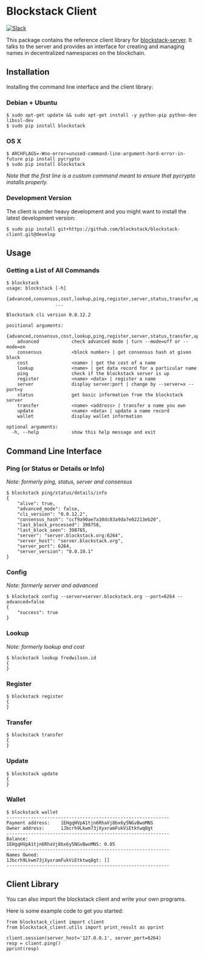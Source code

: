 # Blockstack Client

[![Slack](http://slack.blockstack.org/badge.svg)](http://slack.blockstack.org/)

This package contains the reference client library for
[blockstack-server](https://github.com/blockstack/blockstack-server). It talks to the
server and provides an interface for creating and managing names in decentralized namespaces on the blockchain.

## Installation

Installing the command line interface and the client library:

### Debian + Ubuntu

```
$ sudo apt-get update && sudo apt-get install -y python-pip python-dev libssl-dev
$ sudo pip install blockstack
```

### OS X

```
$ ARCHFLAGS=-Wno-error=unused-command-line-argument-hard-error-in-future pip install pycrypto
$ sudo pip install blockstack
```

*Note that the first line is a custom command meant to ensure that pycrypto installs properly.*

### Development Version

The client is under heavy development and you might want to install the latest development version:

```
$ sudo pip install git+https://github.com/blockstack/blockstack-client.git@develop
```

## Usage 

### Getting a List of All Commands

```
$ blockstack
usage: blockstack [-h]
                  {advanced,consensus,cost,lookup,ping,register,server,status,transfer,update,wallet}
                  ...

Blockstack cli version 0.0.12.2

positional arguments:
  {advanced,consensus,cost,lookup,ping,register,server,status,transfer,update,wallet}
    advanced            check advanced mode | turn --mode=off or --mode=on
    consensus           <block number> | get consensus hash at given block
    cost                <name> | get the cost of a name
    lookup              <name> | get data record for a particular name
    ping                check if the blockstack server is up
    register            <name> <data> | register a name
    server              display server:port | change by --server=x --port=y
    status              get basic information from the blockstack server
    transfer            <name> <address> | transfer a name you own
    update              <name> <data> | update a name record
    wallet              display wallet information

optional arguments:
  -h, --help            show this help message and exit
```

## Command Line Interface

### Ping (or Status or Details or Info)

*Note: formerly ping, status, server and consensus*

```
$ blockstack ping/status/details/info
{
    "alive": true,
    "advanced_mode": false,
    "cli_version": "0.0.12.2",
    "consensus_hash": "ccf9a90ae7a10dc83a9da7e02213eb20",
    "last_block_processed": 398758,
    "last_block_seen": 398765,
    "server": "server.blockstack.org:6264",
    "server_host": "server.blockstack.org",
    "server_port": 6264,
    "server_version": "0.0.10.1"
}
```

### Config

*Note: formerly server and advanced*

```
$ blockstack config --server=server.blockstack.org --port=6264 --advanced=false
{
    "success": true
}
```

### Lookup

*Note: formerly lookup and cost*

```
$ blockstack lookup fredwilson.id
{
}
```

### Register

```
$ blockstack register
{
}
```

### Transfer

```
$ blockstack transfer
{
}
```

### Update

```
$ blockstack update
{
}
```

### Wallet

```
$ blockstack wallet
------------------------------------------------------------
Payment address:	1EHgqHVpA1tjn6RhaVj8bx6y5NGvBwoMNS
Owner address:		1Jbcrh9Lkwm73jXyxramFukViEtktwq8gt
------------------------------------------------------------
Balance:
1EHgqHVpA1tjn6RhaVj8bx6y5NGvBwoMNS: 0.05
------------------------------------------------------------
Names Owned:
1Jbcrh9Lkwm73jXyxramFukViEtktwq8gt: []
------------------------------------------------------------
```

## Client Library

You can also import the blockstack client and write your own programs.

Here is some example code to get you started:

```
from blockstack_client import client
from blockstack_client.utils import print_result as pprint

client.session(server_host='127.0.0.1', server_port=6264)
resp = client.ping()
pprint(resp)
```
